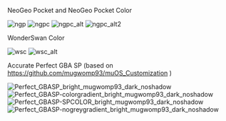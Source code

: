 NeoGeo Pocket and NeoGeo Pocket Color

![ngp](https://github.com/user-attachments/assets/323d078d-27d1-4f28-875f-b9b4e4a74387)
![ngpc](https://github.com/user-attachments/assets/589ec3bb-5aa9-47fb-894d-943771b1efec)
![ngpc_alt](https://github.com/user-attachments/assets/0abb05bc-14ef-4b91-95d8-95f5ba311578)
![ngpc_alt2](https://github.com/user-attachments/assets/3da8b2f6-58c3-4c10-a003-1acfd76ea915)


WonderSwan Color

![wsc](https://github.com/user-attachments/assets/9eb1fc8d-c5c0-4ee4-867b-45b984103044)
![wsc_alt](https://github.com/user-attachments/assets/5358683c-3d04-482f-9e43-a68b9138b7eb)


Accurate Perfect GBA SP (based on https://github.com/mugwomp93/muOS_Customization )

![Perfect_GBASP_bright_mugwomp93_dark_noshadow](https://github.com/user-attachments/assets/8fa7360a-ce64-44da-8704-aeeae110781e)
![Perfect_GBASP-colorgradient_bright_mugwomp93_dark_noshadow](https://github.com/user-attachments/assets/82a33fac-c344-4602-ae9f-50affdf3b926)
![Perfect_GBASP-SPCOLOR_bright_mugwomp93_dark_noshadow](https://github.com/user-attachments/assets/2a03ed61-7450-40d1-9b67-ff15e71f59e4)
![Perfect_GBASP-nogreygradient_bright_mugwomp93_dark_noshadow](https://github.com/user-attachments/assets/890cc466-c651-4e01-b1b6-4fc2870ce6f6)
